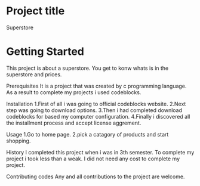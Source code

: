 
# Project title
Superstore

# Getting Started
This project is about a superstore. You get to konw whats is in the superstore and prices.

Prerequisites
It is a project that was created by c programming language. As a result to complete my projects i used codeblocks.

Installation
1.First of all i was going to official codeblocks website. 
2.Next step was going to download options. 
3.Then i had completed download codeblocks for based my computer configuration. 
4.Finally i discovered all the installment process and accept license aggrement.

Usage
1.Go to home page.
2.pick a catagory of products and start shopping.

History
I completed this project when i was in 3th semester. To complete my project i took less than a weak. I did not need any cost to complete my project.

Contributing codes
Any and all contributions to the project are welcome.
